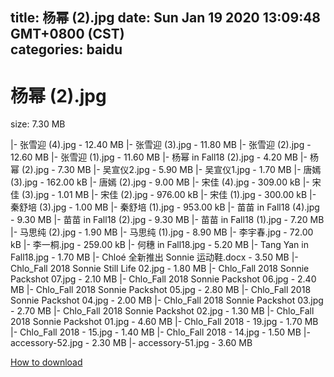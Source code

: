 
title: 杨幂 (2).jpg
date: Sun Jan 19 2020 13:09:48 GMT+0800 (CST)    
categories: baidu
---

# 杨幂 (2).jpg
size: 7.30 MB
 
 
|- 张雪迎 (4).jpg - 12.40 MB
|- 张雪迎 (3).jpg - 11.80 MB
|- 张雪迎 (2).jpg - 12.60 MB
|- 张雪迎 (1).jpg - 11.60 MB
|- 杨幂 in Fall18 (2).jpg - 4.20 MB
|- 杨幂 (2).jpg - 7.30 MB
|- 吴宣仪2.jpg - 5.90 MB
|- 吴宣仪1.jpg - 1.70 MB
|- 唐嫣 (3).jpg - 162.00 kB
|- 唐嫣 (2).jpg - 9.00 MB
|- 宋佳 (4).jpg - 309.00 kB
|- 宋佳 (3).jpg - 1.01 MB
|- 宋佳 (2).jpg - 976.00 kB
|- 宋佳 (1).jpg - 300.00 kB
|- 秦舒培 (3).jpg - 1.00 MB
|- 秦舒培 (1).jpg - 953.00 kB
|- 苗苗 in Fall18 (4).jpg - 9.30 MB
|- 苗苗 in Fall18 (2).jpg - 9.30 MB
|- 苗苗 in Fall18 (1).jpg - 7.20 MB
|- 马思纯 (2).jpg - 1.90 MB
|- 马思纯 (1).jpg - 8.90 MB
|- 李宇春.jpg - 72.00 kB
|- 李一桐.jpg - 259.00 kB
|- 何穗 in Fall18.jpg - 5.20 MB
|- Tang Yan in Fall18.jpg - 1.70 MB
|- Chloé 全新推出 Sonnie 运动鞋.docx - 3.50 MB
|- Chlo_Fall 2018 Sonnie Still Life 02.jpg - 1.80 MB
|- Chlo_Fall 2018 Sonnie Packshot 07.jpg - 2.10 MB
|- Chlo_Fall 2018 Sonnie Packshot 06.jpg - 2.40 MB
|- Chlo_Fall 2018 Sonnie Packshot 05.jpg - 2.80 MB
|- Chlo_Fall 2018 Sonnie Packshot 04.jpg - 2.00 MB
|- Chlo_Fall 2018 Sonnie Packshot 03.jpg - 2.70 MB
|- Chlo_Fall 2018 Sonnie Packshot 02.jpg - 1.30 MB
|- Chlo_Fall 2018 Sonnie Packshot 01.jpg - 4.60 MB
|- Chlo_Fall 2018 - 19.jpg - 1.70 MB
|- Chlo_Fall 2018 - 15.jpg - 1.40 MB
|- Chlo_Fall 2018 - 14.jpg - 1.50 MB
|- accessory-52.jpg - 2.30 MB
|- accessory-51.jpg - 3.60 MB

[How to download](https://bpcam.bemobtrk.com/go/2ceec3aa-1ca2-46d6-b9ff-aaa5c184517c?jno=753)